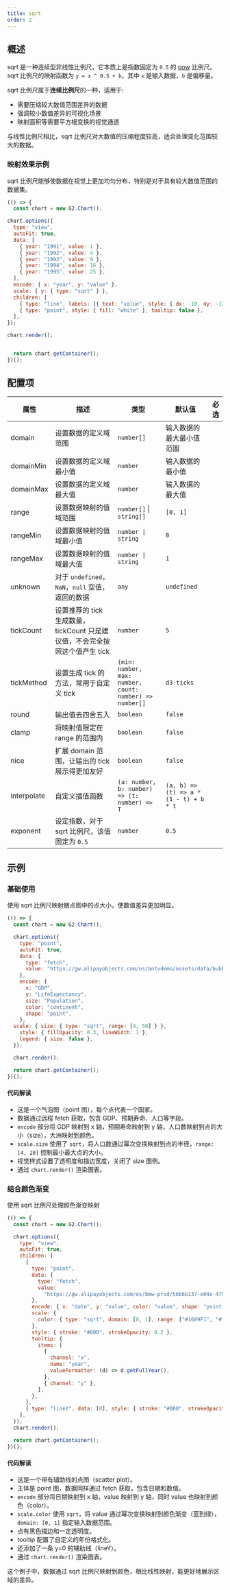```yaml
---
title: sqrt
order: 2
---
```


## 概述

sqrt 是一种连续型非线性比例尺，它本质上是指数固定为 `0.5` 的 [pow](/manual/core/scale/pow) 比例尺。sqrt 比例尺的映射函数为 `y = x ^ 0.5 + b`，其中 `x` 是输入数据，`b` 是偏移量。

sqrt 比例尺属于**连续比例尺**的一种，适用于:

- 需要压缩较大数值范围差异的数据
- 强调较小数值差异的可视化场景
- 映射面积等需要平方根变换的视觉通道

与线性比例尺相比，sqrt 比例尺对大数值的压缩程度较高，适合处理变化范围较大的数据。

### 映射效果示例

sqrt 比例尺能够使数据在视觉上更加均匀分布，特别是对于具有较大数值范围的数据集。

```js | ob 
(() => {
  const chart = new G2.Chart();

chart.options({
  type: "view",
  autoFit: true,
  data: [
    { year: "1991", value: 1 },
    { year: "1992", value: 4 },
    { year: "1993", value: 9 },
    { year: "1994", value: 16 },
    { year: "1995", value: 25 },
  ],
  encode: { x: "year", y: "value" },
  scale: { y: { type: "sqrt" } },
  children: [
    { type: "line", labels: [{ text: "value", style: { dx: -10, dy: -12 } }] },
    { type: "point", style: { fill: "white" }, tooltip: false },
  ],
});

chart.render();


  return chart.getContainer();
})();
```

## 配置项

| 属性 | 描述 | 类型 | 默认值 | 必选 |
| -------------| ----------------------------------------------------------- | -----| -------| ----- |
| domain      | 设置数据的定义域范围                                            | `number[]` | 输入数据的最大最小值范围 |  |
| domainMin      | 设置数据的定义域最小值                                     | `number` | 输入数据的最小值 |  |
| domainMax      | 设置数据的定义域最大值                                           | `number` | 输入数据的最大值 |  |
| range       | 设置数据映射的值域范围                                           | `number[]` \| `string[]` | `[0, 1]` |  |
| rangeMin       | 设置数据映射的值域最小值                                        | `number \| string` | `0` |  |
| rangeMax       | 设置数据映射的值域最大值                                      | `number \| string` | `1` |  |
| unknown     | 对于 `undefined`， `NaN`，`null` 空值，返回的数据                | `any` | `undefined` |  |
| tickCount   | 设置推荐的 tick 生成数量，tickCount 只是建议值，不会完全按照这个值产生 tick | `number` | `5` |  |
| tickMethod  | 设置生成 tick 的方法，常用于自定义 tick                           | `(min: number, max: number, count: number) => number[]`      | `d3-ticks` |  |
| round       | 输出值去四舍五入                                                | `boolean` | `false` |  |
| clamp       | 将映射值限定在 range 的范围内                                     | `boolean` | `false` |  |
| nice        | 扩展 domain 范围，让输出的 tick 展示得更加友好                     | `boolean` | `false` |  |
| interpolate | 自定义插值函数                                                  | `(a: number, b: number) => (t: number) => T` | `(a, b) => (t) => a * (1 - t) + b * t` |  |
| exponent      | 设定指数，对于 sqrt 比例尺，该值固定为 `0.5`                  | `number` | `0.5` |  |

## 示例

### 基础使用

使用 sqrt 比例尺映射散点图中的点大小，使数值差异更加明显。

```js | ob 
(() => {
  const chart = new G2.Chart();

  chart.options({
    type: "point",
    autoFit: true,
    data: {
      type: "fetch",
      value: "https://gw.alipayobjects.com/os/antvdemo/assets/data/bubble.json",
    },
    encode: {
      x: "GDP",
      y: "LifeExpectancy",
      size: "Population",
      color: "continent",
      shape: "point",
    },
  scale: { size: { type: "sqrt", range: [4, 50] } },
    style: { fillOpacity: 0.3, lineWidth: 1 },
    legend: { size: false },
  });

  chart.render();

  return chart.getContainer();
})();
```

#### 代码解读

- 这是一个气泡图（point 图），每个点代表一个国家。
- 数据通过远程 fetch 获取，包含 GDP、预期寿命、人口等字段。
- `encode` 部分将 GDP 映射到 x 轴，预期寿命映射到 y 轴，人口数映射到点的大小（size），大洲映射到颜色。
- `scale.size` 使用了 `sqrt`，将人口数通过幂次变换映射到点的半径，`range: [4, 20]` 控制最小最大点的大小。
- 视觉样式设置了透明度和描边宽度，关闭了 size 图例。
- 通过 `chart.render()` 渲染图表。

### 结合颜色渐变

使用 sqrt 比例尺处理颜色渐变映射

```js | ob 
(() => {
  const chart = new G2.Chart();

  chart.options({
    type: "view",
    autoFit: true,
    children: [
      {
        type: "point",
        data: {
          type: "fetch",
          value:
            "https://gw.alipayobjects.com/os/bmw-prod/56b6b137-e04e-4757-8af5-d75bafaef886.csv",
        },
        encode: { x: "date", y: "value", color: "value", shape: "point" },
        scale: {
          color: { type: "sqrt", domain: [0, 1], range: ["#1689F1", "#1AC07D"] },
        },
        style: { stroke: "#000", strokeOpacity: 0.2 },
        tooltip: {
          items: [
            {
              channel: "x",
              name: "year",
              valueFormatter: (d) => d.getFullYear(),
            },
            { channel: "y" },
          ],
        },
      },
      { type: "lineY", data: [0], style: { stroke: "#000", strokeOpacity: 0.2 } },
    ],
  });
  chart.render();

  return chart.getContainer();
})();
```

#### 代码解读

- 这是一个带有辅助线的点图（scatter plot）。
- 主体是 point 图，数据同样通过 fetch 获取，包含日期和数值。
- `encode` 部分将日期映射到 x 轴，value 映射到 y 轴，同时 value 也映射到颜色（color）。
- `scale.color` 使用 `sqrt`，将 value 通过幂次变换映射到颜色渐变（蓝到绿），`domain: [0, 1]` 指定输入数据范围。
- 点有黑色描边和一定透明度。
- tooltip 配置了自定义的年份格式化。
- 还添加了一条 y=0 的辅助线（lineY）。
- 通过 `chart.render()` 渲染图表。

这个例子中，数据通过 sqrt 比例尺映射到颜色，相比线性映射，能更好地展示区域的差异。
